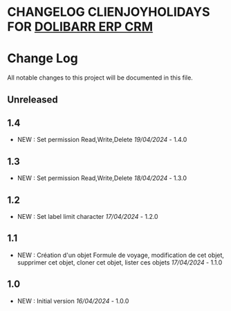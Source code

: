 # CHANGELOG CLIENJOYHOLIDAYS FOR [DOLIBARR ERP CRM](https://www.dolibarr.org)

# Change Log
All notable changes to this project will be documented in this file.

## Unreleased


## 1.4

- NEW : Set permission Read,Write,Delete *19/04/2024* - 1.4.0

## 1.3

- NEW : Set permission Read,Write,Delete *18/04/2024* - 1.3.0

## 1.2

- NEW : Set label limit character *17/04/2024* - 1.2.0

## 1.1

- NEW : Création d'un objet Formule de voyage, modification de cet objet, supprimer cet objet, cloner cet objet, lister ces objets *17/04/2024* - 1.1.0

## 1.0

- NEW : Initial version *16/04/2024* - 1.0.0
